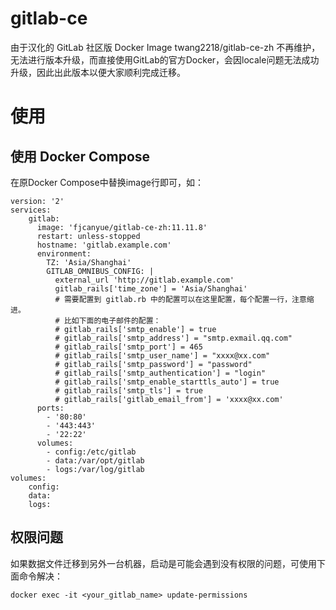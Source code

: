 # gitlab-ce

由于汉化的 GitLab 社区版 Docker Image twang2218/gitlab-ce-zh 不再维护，无法进行版本升级，而直接使用GitLab的官方Docker，会因locale问题无法成功升级，因此出此版本以便大家顺利完成迁移。

# 使用

## 使用 Docker Compose

在原Docker Compose中替换image行即可，如：

```
version: '2'
services:
    gitlab:
      image: 'fjcanyue/gitlab-ce-zh:11.11.8'
      restart: unless-stopped
      hostname: 'gitlab.example.com'
      environment:
        TZ: 'Asia/Shanghai'
        GITLAB_OMNIBUS_CONFIG: |
          external_url 'http://gitlab.example.com'
          gitlab_rails['time_zone'] = 'Asia/Shanghai'
          # 需要配置到 gitlab.rb 中的配置可以在这里配置，每个配置一行，注意缩进。
          # 比如下面的电子邮件的配置：
          # gitlab_rails['smtp_enable'] = true
          # gitlab_rails['smtp_address'] = "smtp.exmail.qq.com"
          # gitlab_rails['smtp_port'] = 465
          # gitlab_rails['smtp_user_name'] = "xxxx@xx.com"
          # gitlab_rails['smtp_password'] = "password"
          # gitlab_rails['smtp_authentication'] = "login"
          # gitlab_rails['smtp_enable_starttls_auto'] = true
          # gitlab_rails['smtp_tls'] = true
          # gitlab_rails['gitlab_email_from'] = 'xxxx@xx.com'
      ports:
        - '80:80'
        - '443:443'
        - '22:22'
      volumes:
        - config:/etc/gitlab
        - data:/var/opt/gitlab
        - logs:/var/log/gitlab
volumes:
    config:
    data:
    logs:
```

## 权限问题

如果数据文件迁移到另外一台机器，启动是可能会遇到没有权限的问题，可使用下面命令解决：

```
docker exec -it <your_gitlab_name> update-permissions
```
